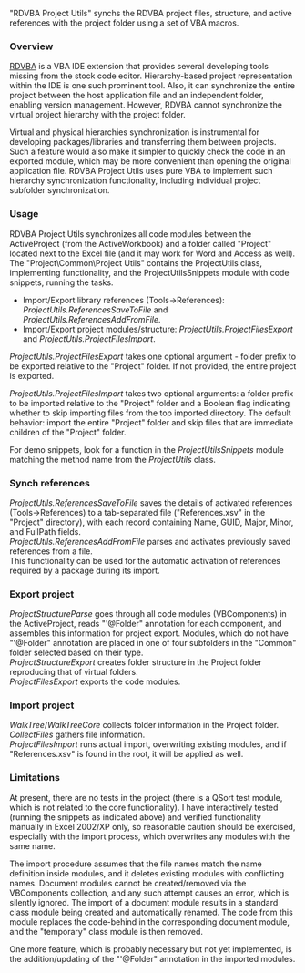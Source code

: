 "RDVBA Project Utils" synchs the RDVBA project files, structure, and active references with the project folder using a set of VBA macros.

### Overview

[RDVBA] is a VBA IDE extension that provides several developing tools missing from the stock code editor. Hierarchy-based project representation within the IDE is one such prominent tool. Also, it can synchronize the entire project between the host application file and an independent folder, enabling version management. However, RDVBA cannot synchronize the virtual project hierarchy with the project folder.

Virtual and physical hierarchies synchronization is instrumental for developing packages/libraries and transferring them between projects. Such a feature would also make it simpler to quickly check the code in an exported module, which may be more convenient than opening the original application file. RDVBA Project Utils uses pure VBA to implement such hierarchy synchronization functionality, including individual project subfolder synchronization.

### Usage

RDVBA Project Utils synchronizes all code modules between the ActiveProject (from the ActiveWorkbook) and a folder called "Project" located next to the Excel file (and it may work for Word and Access as well). The "Project\Common\Project Utils" contains the ProjectUtils class, implementing functionality, and the ProjectUtilsSnippets module with code snippets, running the tasks.

- Import/Export library references (Tools->References):
  *ProjectUtils.ReferencesSaveToFile* and
  *ProjectUtils.ReferencesAddFromFile*.
- Import/Export project modules/structure:
  *ProjectUtils.ProjectFilesExport* and
  *ProjectUtils.ProjectFilesImport*.

*ProjectUtils.ProjectFilesExport* takes one optional argument - folder prefix to be exported relative to the "Project" folder. If not provided, the entire project is exported.

*ProjectUtils.ProjectFilesImport* takes two optional arguments: a folder prefix to be imported relative to the "Project" folder and a Boolean flag indicating whether to skip importing files from the top imported directory. The default behavior: import the entire "Project" folder and skip files that are immediate children of the "Project" folder.

For demo snippets, look for a function in the *ProjectUtilsSnippets* module matching the method name from the *ProjectUtils* class.

### Synch references

*ProjectUtils.ReferencesSaveToFile* saves the details of activated references (Tools->References) to a tab-separated file ("References.xsv" in the "Project" directory), with each record containing Name, GUID, Major, Minor, and FullPath fields.  
*ProjectUtils.ReferencesAddFromFile* parses and activates previously saved references from a file.  
This functionality can be used for the automatic activation of references required by a package during its import.  

### Export project

*ProjectStructureParse* goes through all code modules (VBComponents) in the ActiveProject, reads "'@Folder" annotation for each component, and assembles this information for project export. Modules, which do not have "'@Folder" annotation are placed in one of four subfolders in the "Common" folder selected based on their type.  
*ProjectStructureExport* creates folder structure in the Project folder reproducing that of virtual folders.  
*ProjectFilesExport* exports the code modules.  

### Import project

*WalkTree*/*WalkTreeCore* collects folder information in the Project folder.  
*CollectFiles* gathers file information.  
*ProjectFilesImport* runs actual import, overwriting existing modules, and if "References.xsv" is found in the root, it will be applied as well.  

### Limitations

At present, there are no tests in the project (there is a QSort test module, which is not related to the core functionality). I have interactively tested (running the snippets as indicated above) and verified functionality manually in Excel 2002/XP only, so reasonable caution should be exercised, especially with the import process, which overwrites any modules with the same name.

The import procedure assumes that the file names match the name definition inside modules, and it deletes existing modules with conflicting names. Document modules cannot be created/removed via the VBComponents collection, and any such attempt causes an error, which is silently ignored. The import of a document module results in a standard class module being created and automatically renamed. The code from this module replaces the code-behind in the corresponding document module, and the "temporary" class module is then removed.

One more feature, which is probably necessary but not yet implemented, is the addition/updating of the "'@Folder" annotation in the imported modules.

[RDVBA]: https://github.com/rubberduck-vba
